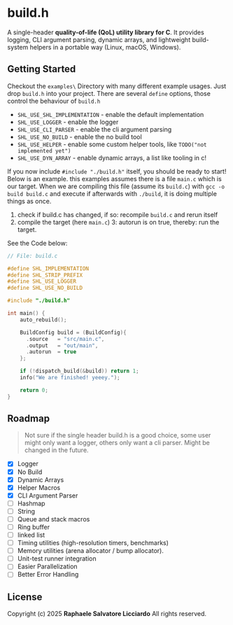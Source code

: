 # build.h

A single-header **quality-of-life (QoL) utility library for C**. It provides logging, CLI argument parsing, dynamic arrays, and lightweight build-system helpers in a portable way (Linux, macOS, Windows).

## Getting Started

Checkout the `examples\` Directory with many different example usages. Just drop `build.h` into your project. There are several `define` options, those control the behaviour of `build.h`

- `SHL_USE_SHL_IMPLEMENTATION` - enable the default implementation
- `SHL_USE_LOGGER` - enable the logger
- `SHL_USE_CLI_PARSER` - enable the cli argument parsing
- `SHL_USE_NO_BUILD` - enable the no build tool
- `SHL_USE_HELPER` - enable some custom helper tools, like `TODO("not implemented yet")`
- `SHL_USE_DYN_ARRAY` - enable dynamic arrays, a list like tooling in c!

If you now include `#include "./build.h"` itself, you should be ready to start! Below is an example. this examples assumes there is a file `main.c` which is our target. When we are compiling this file (assume its `build.c`) with `gcc -o build build.c` and execute if afterwards with `./build`, it is doing multiple things as once.

1. check if build.c has changed, if so: recompile `build.c` and rerun itself
2. compile the target (here `main.c`)
3: autorun is on true, thereby: run the target.

See the Code below:

```c
// File: build.c

#define SHL_IMPLEMENTATION
#define SHL_STRIP_PREFIX
#define SHL_USE_LOGGER
#define SHL_USE_NO_BUILD

#include "./build.h"

int main() {
    auto_rebuild();

    BuildConfig build = (BuildConfig){
      .source   = "src/main.c",
      .output   = "out/main",
      .autorun  = true
    };

    if (!dispatch_build(&build)) return 1;
    info("We are finished! yeeey.");

    return 0;
}
```

##  Roadmap

> Not sure if the single header build.h is a good choice, some user might only want a logger, others only want a cli parser. Might be changed in the future.

- [x] Logger
- [x] No Build
- [x] Dynamic Arrays
- [x] Helper Macros
- [x] CLI Argument Parser
- [ ] Hashmap
- [ ] String
- [ ] Queue and stack macros
- [ ] Ring buffer
- [ ] linked list
- [ ] Timing utilities (high-resolution timers, benchmarks)
- [ ] Memory utilities (arena allocator / bump allocator).
- [ ] Unit-test runner integration
- [ ] Easier Parallelization
- [ ] Better Error Handling

## License

Copyright (c) 2025 **Raphaele Salvatore Licciardo**
All rights reserved.
